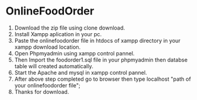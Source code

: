 # OnlineFoodOrder
1) Download the zip file using clone download.
2) Install Xampp aplication in your pc.
3) Paste the onlinefoodorder file in htdocs of xampp directory in your xampp download location.
4) Open Phpmyadmin using xampp control pannel.
5) Then Import the foodorder1.sql file in your phpmyadmin then databse table will created automatically.
6) Start the Apache and mysql in xampp control pannel.
7) After above step completed go to browser then type localhost "path of your onlinefoodorder file";
8) Thanks for download. 
